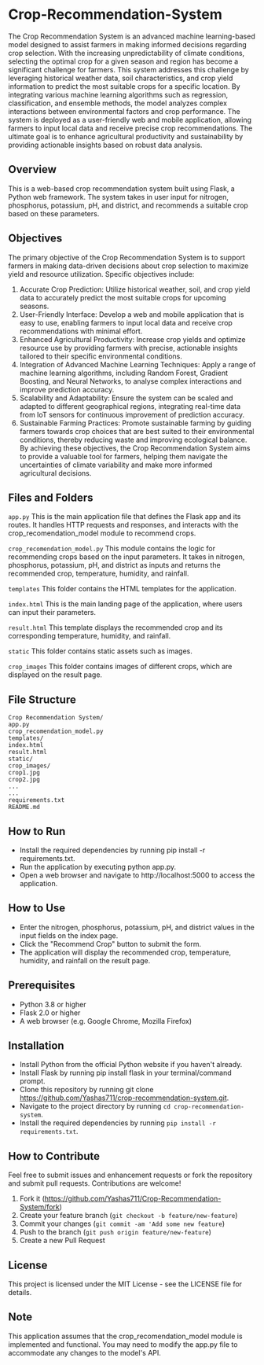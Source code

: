 # Crop-Recommendation-System

The Crop Recommendation System is an advanced machine learning-based model designed to assist farmers in making informed decisions regarding crop selection. With the increasing unpredictability of climate conditions, selecting the optimal crop for a given season and region has become a significant challenge for farmers. This system addresses this challenge by leveraging historical weather data, soil characteristics, and crop yield information to predict the most suitable crops for a specific location. By integrating various machine learning algorithms such as regression, classification, and ensemble methods, the model analyzes complex interactions between environmental factors and crop performance. The system is deployed as a user-friendly web and mobile application, allowing farmers to input local data and receive precise crop recommendations. The ultimate goal is to enhance agricultural productivity and sustainability by providing actionable insights based on robust data analysis.

## Overview
This is a web-based crop recommendation system built using Flask, a Python web framework. The system takes in user input for nitrogen, phosphorus, potassium, pH, and district, and recommends a suitable crop based on these parameters.

## Objectives

The primary objective of the Crop Recommendation System is to support farmers in making data-driven decisions about crop selection to maximize yield and resource utilization. Specific objectives include:
1.	Accurate Crop Prediction: Utilize historical weather, soil, and crop yield data to accurately predict the most suitable crops for upcoming seasons.
2.	User-Friendly Interface: Develop a web and mobile application that is easy to use, enabling farmers to input local data and receive crop recommendations with minimal effort.
3.	Enhanced Agricultural Productivity: Increase crop yields and optimize resource use by providing farmers with precise, actionable insights tailored to their specific environmental conditions.
4.	Integration of Advanced Machine Learning Techniques: Apply a range of machine learning algorithms, including Random Forest, Gradient Boosting, and Neural Networks, to analyse complex interactions and improve prediction accuracy.
5.	Scalability and Adaptability: Ensure the system can be scaled and adapted to different geographical regions, integrating real-time data from IoT sensors for continuous improvement of prediction accuracy.
6.	Sustainable Farming Practices: Promote sustainable farming by guiding farmers towards crop choices that are best suited to their environmental conditions, thereby reducing waste and improving ecological balance.
By achieving these objectives, the Crop Recommendation System aims to provide a valuable tool for farmers, helping them navigate the uncertainties of climate variability and make more informed agricultural decisions.

## Files and Folders
`app.py`
This is the main application file that defines the Flask app and its routes. It handles HTTP requests and responses, and interacts with the crop_recomendation_model module to recommend crops.

`crop_recomendation_model.py`
This module contains the logic for recommending crops based on the input parameters. It takes in nitrogen, phosphorus, potassium, pH, and district as inputs and returns the recommended crop, temperature, humidity, and rainfall.

`templates`
This folder contains the HTML templates for the application.

`index.html`
This is the main landing page of the application, where users can input their parameters.

`result.html`
This template displays the recommended crop and its corresponding temperature, humidity, and rainfall.

`static`
This folder contains static assets such as images.

`crop_images`
This folder contains images of different crops, which are displayed on the result page.

## File Structure
```
Crop Recommendation System/
app.py
crop_recomendation_model.py
templates/
index.html
result.html
static/
crop_images/
crop1.jpg
crop2.jpg
...
...
requirements.txt
README.md
```
## How to Run
- Install the required dependencies by running pip install -r requirements.txt.
- Run the application by executing python app.py.
- Open a web browser and navigate to http://localhost:5000 to access the application.

## How to Use
- Enter the nitrogen, phosphorus, potassium, pH, and district values in the input fields on the index page.
- Click the "Recommend Crop" button to submit the form.
- The application will display the recommended crop, temperature, humidity, and rainfall on the result page.

## Prerequisites
- Python 3.8 or higher
- Flask 2.0 or higher
- A web browser (e.g. Google Chrome, Mozilla Firefox)

## Installation
- Install Python from the official Python website if you haven't already.
- Install Flask by running pip install flask in your terminal/command prompt.
- Clone this repository by running git clone https://github.com/Yashas711/crop-recommendation-system.git.
- Navigate to the project directory by running `cd crop-recommendation-system`.
- Install the required dependencies by running `pip install -r requirements.txt`.

## How to Contribute
Feel free to submit issues and enhancement requests or fork the repository and submit pull requests. Contributions are welcome!

1. Fork it (https://github.com/Yashas711/Crop-Recommendation-System/fork)
2. Create your feature branch (`git checkout -b feature/new-feature`)
3. Commit your changes (`git commit -am 'Add some new feature`)
4. Push to the branch (`git push origin feature/new-feature`)
5. Create a new Pull Request

## License
This project is licensed under the MIT License - see the LICENSE file for details.

## Note
This application assumes that the crop_recomendation_model module is implemented and functional. You may need to modify the app.py file to accommodate any changes to the model's API.
